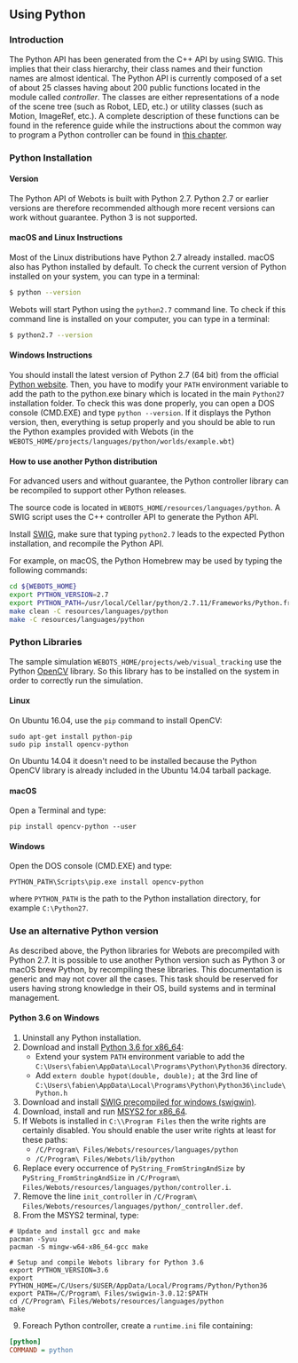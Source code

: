 ## Using Python

### Introduction

The Python API has been generated from the C++ API by using SWIG. This implies
that their class hierarchy, their class names and their function names are
almost identical. The Python API is currently composed of a set of about 25
classes having about 200 public functions located in the module called
*controller*. The classes are either representations of a node of the scene tree
(such as Robot, LED, etc.) or utility classes (such as Motion, ImageRef,
etc.). A complete description of these functions can be found in the reference
guide while the instructions about the common way to program a Python controller
can be found in [this chapter](programming-fundamentals.md).

### Python Installation

#### Version

The Python API of Webots is built with Python 2.7. Python 2.7 or earlier
versions are therefore recommended although more recent versions can work
without guarantee. Python 3 is not supported.

#### macOS and Linux Instructions

Most of the Linux distributions have Python 2.7 already installed. macOS also
has Python installed by default. To check the current version of Python
installed on your system, you can type in a terminal:

```sh
$ python --version
```

Webots will start Python using the `python2.7` command line. To check if this
command line is installed on your computer, you can type in a terminal:

```sh
$ python2.7 --version
```

#### Windows Instructions

You should install the latest version of Python 2.7 (64 bit) from the official [Python website](https://www.python.org). Then, you have to modify your `PATH` environment variable to add the path to the python.exe binary which is located in the main `Python27` installation folder. To check this was done properly, you can open a DOS console (CMD.EXE) and type `python --version`. If it displays the Python version, then, everything is setup properly and you should be able to run the Python examples provided with Webots (in the `WEBOTS_HOME/projects/languages/python/worlds/example.wbt`)

#### How to use another Python distribution

For advanced users and without guarantee, the Python controller library
can be recompiled to support other Python releases.

The source code is located in `WEBOTS_HOME/resources/languages/python`.
A SWIG script uses the C++ controller API to generate the Python API.

Install [SWIG](http://www.swig.org/), make sure that typing `python2.7` leads to
the expected Python installation, and recompile the Python API.

For example, on macOS, the Python Homebrew may be used by typing the following commands:

```sh
cd ${WEBOTS_HOME}
export PYTHON_VERSION=2.7
export PYTHON_PATH=/usr/local/Cellar/python/2.7.11/Frameworks/Python.framework/Versions/2.7
make clean -C resources/languages/python
make -C resources/languages/python
```

### Python Libraries

The sample simulation `WEBOTS_HOME/projects/web/visual_tracking` use the Python [OpenCV](http://opencv.org/) library.
So this library has to be installed on the system in order to correctly run the simulation.

#### Linux

On Ubuntu 16.04, use the `pip` command to install OpenCV:
```
sudo apt-get install python-pip
sudo pip install opencv-python
```

On Ubuntu 14.04 it doesn't need to be installed because the Python OpenCV library is already included in the Ubuntu 14.04 tarball package.

#### macOS

Open a Terminal and type:

```
pip install opencv-python --user
```

#### Windows

Open the DOS console (CMD.EXE) and type:
```
PYTHON_PATH\Scripts\pip.exe install opencv-python
```
where `PYTHON_PATH` is the path to the Python installation directory, for example `C:\Python27`.

### Use an alternative Python version

As described above, the Python libraries for Webots are precompiled with Python 2.7.
It is possible to use another Python version such as Python 3 or macOS brew Python,
by recompiling these libraries.
This documentation is generic and may not cover all the cases.
This task should be reserved for users having strong knowledge in their OS, build systems
and in terminal management.

#### Python 3.6 on Windows

1. Uninstall any Python installation.
2. Download and install [Python 3.6 for x86_64](https://www.python.org/downloads/):
    - Extend your system `PATH` environment variable to add the
    `C:\Users\fabien\AppData\Local\Programs\Python\Python36` directory.
    - Add `extern double hypot(double, double);` at the 3rd line of
    `C:\Users\fabien\AppData\Local\Programs\Python\Python36\include\Python.h`
3. Download and install [SWIG precompiled for windows (swigwin)](http://swig.org/download.html).
4. Download, install and run [MSYS2 for x86_64](http://www.msys2.org/).
5. If Webots is installed in `C:\\Program Files` then the write rights are certainly disabled.
You should enable the user write rights at least for these paths:
    - `/C/Program\ Files/Webots/resources/languages/python`
    - `/C/Program\ Files/Webots/lib/python`
6. Replace every occurrence of `PyString_FromStringAndSize` by `PyString_FromStringAndSize` in
`/C/Program\ Files/Webots/resources/languages/python/controller.i`.
7. Remove the line `init_controller` in `/C/Program\ Files/Webots/resources/languages/python/_controller.def`.
8. From the MSYS2 terminal, type:

```shell
# Update and install gcc and make
pacman -Syuu
pacman -S mingw-w64-x86_64-gcc make

# Setup and compile Webots library for Python 3.6
export PYTHON_VERSION=3.6
export PYTHON_HOME=/C/Users/$USER/AppData/Local/Programs/Python/Python36
export PATH=/C/Program\ Files/swigwin-3.0.12:$PATH
cd /C/Program\ Files/Webots/resources/languages/python
make
```

9. Foreach Python controller, create a `runtime.ini` file containing:

```ini
[python]
COMMAND = python
```
